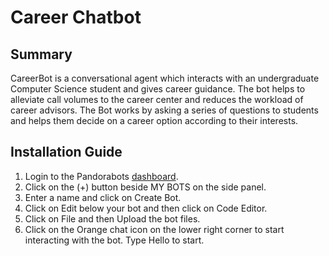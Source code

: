 # Career Chatbot

## Summary
CareerBot is a conversational agent which interacts with an undergraduate Computer Science student and gives career guidance.
The bot helps to alleviate call volumes to the career center and reduces the workload of career advisors.
The Bot works by asking a series of questions to students and helps them decide on a career option according to their interests.


## Installation Guide
1.	Login to the Pandorabots [dashboard](https://home.pandorabots.com/home.html).
2.	Click on the (+) button beside MY BOTS on the side panel.
3.	Enter a name and click on Create Bot.
4.	Click on Edit below your bot and then click on Code Editor.
5.	Click on File and then Upload the bot files.
6.	Click on the Orange chat icon on the lower right corner to start interacting with the bot. Type Hello to start.


